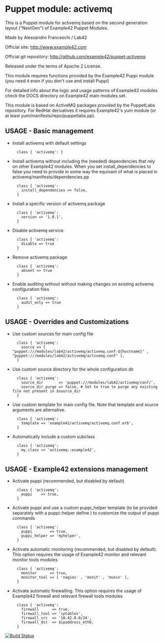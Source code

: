 # Puppet module: activemq

This is a Puppet module for activemq based on the second generation layout ("NextGen") of Example42 Puppet Modules.

Made by Alessandro Franceschi / Lab42

Official site: http://www.example42.com

Official git repository: http://github.com/example42/puppet-activemq

Released under the terms of Apache 2 License.

This module requires functions provided by the Example42 Puppi module (you need it even if you don't use and install Puppi)

For detailed info about the logic and usage patterns of Example42 modules check the DOCS directory on Example42 main modules set.

This module is based on ActiveMQ packages provided by the PuppetLabs repository.
For RedHat derivatives it requires Example42's yum module (or at least yum/manifests/repo/puppetlabs.pp).

## USAGE - Basic management

* Install activemq with default settings

        class { 'activemq': }

* Install activemq without including the (needed) dependencies that rely on other Example42 modules. When you set install_dependencies to false you need to provide in some way the equivant of what is placed in activemq/manifests/dependencies.pp

        class { 'activemq':
          install_dependencies => false,
        }

* Install a specific version of activemq package

        class { 'activemq':
          version => '1.0.1',
        }

* Disable activemq service.

        class { 'activemq':
          disable => true
        }

* Remove activemq package

        class { 'activemq':
          absent => true
        }

* Enable auditing without without making changes on existing activemq configuration files

        class { 'activemq':
          audit_only => true
        }


## USAGE - Overrides and Customizations
* Use custom sources for main config file 

        class { 'activemq':
          source => [ "puppet:///modules/lab42/activemq/activemq.conf-${hostname}" , "puppet:///modules/lab42/activemq/activemq.conf" ], 
        }


* Use custom source directory for the whole configuration dir

        class { 'activemq':
          source_dir       => 'puppet:///modules/lab42/activemq/conf/',
          source_dir_purge => false, # Set to true to purge any existing file not present in $source_dir
        }

* Use custom template for main config file. Note that template and source arguments are alternative. 

        class { 'activemq':
          template => 'example42/activemq/activemq.conf.erb',
        }

* Automatically include a custom subclass

        class { 'activemq':
          my_class => 'activemq::example42',
        }


## USAGE - Example42 extensions management 
* Activate puppi (recommended, but disabled by default)

        class { 'activemq':
          puppi    => true,
        }

* Activate puppi and use a custom puppi_helper template (to be provided separately with a puppi::helper define ) to customize the output of puppi commands 

        class { 'activemq':
          puppi        => true,
          puppi_helper => 'myhelper', 
        }

* Activate automatic monitoring (recommended, but disabled by default). This option requires the usage of Example42 monitor and relevant monitor tools modules

        class { 'activemq':
          monitor      => true,
          monitor_tool => [ 'nagios' , 'monit' , 'munin' ],
        }

* Activate automatic firewalling. This option requires the usage of Example42 firewall and relevant firewall tools modules

        class { 'activemq':       
          firewall      => true,
          firewall_tool => 'iptables',
          firewall_src  => '10.42.0.0/24',
          firewall_dst  => $ipaddress_eth0,
        }


[![Build Status](https://travis-ci.org/example42/puppet-activemq.png?branch=master)](https://travis-ci.org/example42/puppet-activemq)
